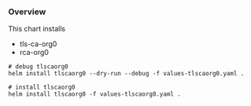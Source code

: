 ### Overview

This chart installs

- tls-ca-org0
- rca-org0

```shell script
# debug tlscaorg0
helm install tlscaorg0 --dry-run --debug -f values-tlscaorg0.yaml .

# install tlscaorg0
helm install tlscaorg0 -f values-tlscaorg0.yaml .
```

